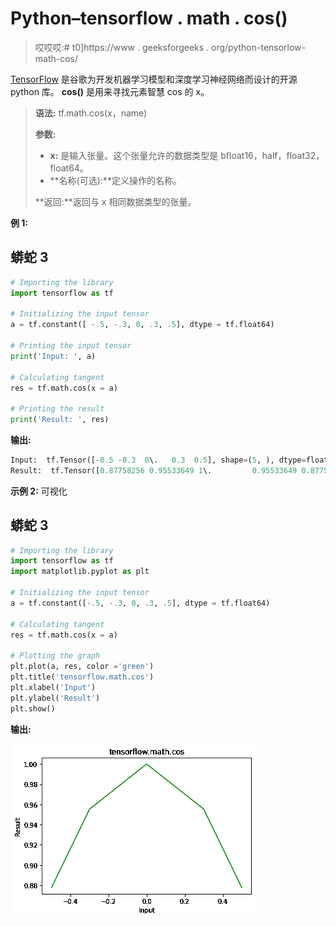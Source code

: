 # Python–tensorflow . math . cos()

> 哎哎哎:# t0]https://www . geeksforgeeks . org/python-tensorlow-math-cos/

[TensorFlow](https://www.geeksforgeeks.org/introduction-to-tensorflow/) 是谷歌为开发机器学习模型和深度学习神经网络而设计的开源 python 库。
**cos()** 是用来寻找元素智慧 cos 的 x。

> **语法:** tf.math.cos(x，name)
> 
> **参数:**
> 
> *   **x:** 是输入张量。这个张量允许的数据类型是 bfloat16，half，float32，float64。
> *   **名称(可选):**定义操作的名称。
>     
> 
> **返回:**返回与 x 相同数据类型的张量。

**例 1:**

## 蟒蛇 3

```py
# Importing the library
import tensorflow as tf

# Initializing the input tensor
a = tf.constant([ -.5, -.3, 0, .3, .5], dtype = tf.float64)

# Printing the input tensor
print('Input: ', a)

# Calculating tangent
res = tf.math.cos(x = a)

# Printing the result
print('Result: ', res)
```

**输出:**

```py
Input:  tf.Tensor([-0.5 -0.3  0\.   0.3  0.5], shape=(5, ), dtype=float64)
Result:  tf.Tensor([0.87758256 0.95533649 1\.         0.95533649 0.87758256], shape=(5, ), dtype=float64)
```

**示例 2:** 可视化

## 蟒蛇 3

```py
# Importing the library
import tensorflow as tf
import matplotlib.pyplot as plt

# Initializing the input tensor
a = tf.constant([-.5, -.3, 0, .3, .5], dtype = tf.float64)

# Calculating tangent
res = tf.math.cos(x = a)

# Plotting the graph
plt.plot(a, res, color ='green')
plt.title('tensorflow.math.cos')
plt.xlabel('Input')
plt.ylabel('Result')
plt.show()
```

**输出:**

![](img/e43ab461192fe4e2ae689afb7ef2d44e.png)